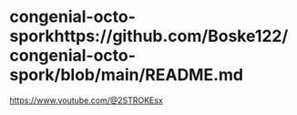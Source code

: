 # congenial-octo-sporkhttps://github.com/Boske122/congenial-octo-spork/blob/main/README.md
https://www.youtube.com/@2STROKEsx
